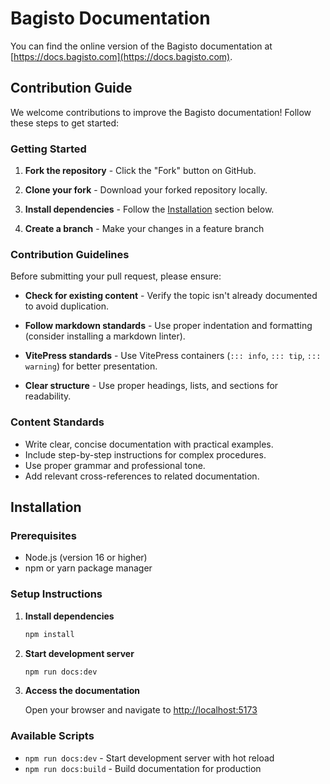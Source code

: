 # Bagisto Documentation

You can find the online version of the Bagisto documentation at [https://docs.bagisto.com](https://docs.bagisto.com).

## Contribution Guide

We welcome contributions to improve the Bagisto documentation! Follow these steps to get started:

### Getting Started

1. **Fork the repository** - Click the "Fork" button on GitHub.

2. **Clone your fork** - Download your forked repository locally.

3. **Install dependencies** - Follow the [Installation](#installation) section below.

4. **Create a branch** - Make your changes in a feature branch

### Contribution Guidelines

Before submitting your pull request, please ensure:

- **Check for existing content** - Verify the topic isn't already documented to avoid duplication.

- **Follow markdown standards** - Use proper indentation and formatting (consider installing a markdown linter).

- **VitePress standards** - Use VitePress containers (`::: info`, `::: tip`, `::: warning`) for better presentation.

- **Clear structure** - Use proper headings, lists, and sections for readability.

### Content Standards

- Write clear, concise documentation with practical examples.
- Include step-by-step instructions for complex procedures.
- Use proper grammar and professional tone.
- Add relevant cross-references to related documentation.

## Installation

### Prerequisites

- Node.js (version 16 or higher)
- npm or yarn package manager

### Setup Instructions

1. **Install dependencies**

   ```bash
   npm install
   ```

2. **Start development server**

   ```bash
   npm run docs:dev
   ```

3. **Access the documentation**

   Open your browser and navigate to [http://localhost:5173](http://localhost:5173)

### Available Scripts

- `npm run docs:dev` - Start development server with hot reload
- `npm run docs:build` - Build documentation for production
